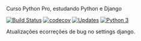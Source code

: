 Curso Python Pro, estudando Python e Django

[![Build Status](https://www.travis-ci.com/robertomacedo/libpythonpro_rm.svg?branch=main)](https://www.travis-ci.com/robertomacedo/libpythonpro_rm)
[![codecov](https://codecov.io/gh/robertomacedo/dj_rm/branch/main/graph/badge.svg?token=RZRC4KZRXZ)](https://codecov.io/gh/robertomacedo/dj_rm)
[![Updates](https://pyup.io/repos/github/robertomacedo/libpythonpro_rm/shield.svg)](https://pyup.io/repos/github/robertomacedo/libpythonpro_rm/)
[![Python 3](https://pyup.io/repos/github/robertomacedo/libpythonpro_rm/python-3-shield.svg)](https://pyup.io/repos/github/robertomacedo/libpythonpro_rm/)

Atualizações ecorreções de bug no settings django.